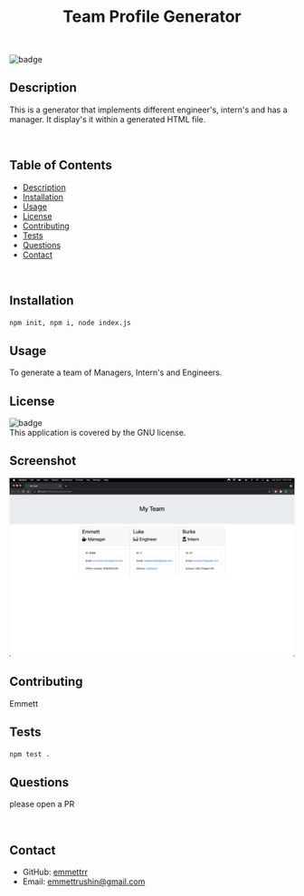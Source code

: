 
  <h1 align="center">Team Profile Generator</h1>

  <br>

  ![badge](https://img.shields.io/badge/license-GNU-brightgreen)
  <br>

  ## Description
  This is a generator that implements different engineer's, intern's and has a manager. It display's it within a generated HTML file.

  <br>

  ## Table of Contents
  * [Description](#description)
  * [Installation](#install)
  * [Usage](#usage)
  * [License](#license)
  * [Contributing](#contributors)
  * [Tests](#tests)
  * [Questions](#questions)
  * [Contact](#contact)
  
  <br>


  ## Installation
  `npm init, npm i, node index.js`
  <br>

  ## Usage
  To generate a team of Managers, Intern's and Engineers.
  <br>

  ## License

  ![badge](https://img.shields.io/badge/license-GNU-brightgreen)<br>
  This application is covered by the GNU license. 
  <br>

  ## Screenshot
  ![Screenshot](./img/screenshot.png)

  ## Contributing
  Emmett
  <br>

  ## Tests
  `npm test .`
  <br>

  ## Questions
  please open a PR

  <br>

  ## Contact

  * GitHub: [emmettrr](https://github.com/emmettrr)<br>
  * Email: emmettrushin@gmail.com<br>
  